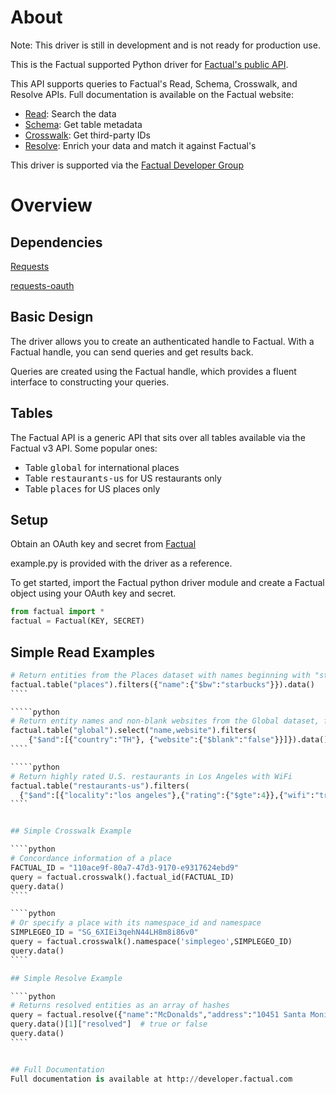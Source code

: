 # About

Note: This driver is still in development and is not ready for production use. 

This is the Factual supported Python driver for [Factual's public API](http://developer.factual.com/display/docs/Factual+Developer+APIs+Version+3).


This API supports queries to Factual's Read, Schema, Crosswalk, and Resolve APIs. Full documentation is available on the Factual website:

*   [Read](http://developer.factual.com/display/docs/Factual+Developer+APIs+Version+3): Search the data
*   [Schema](http://developer.factual.com/display/docs/Core+API+-+Schema): Get table metadata
*   [Crosswalk](http://developer.factual.com/display/docs/Places+API+-+Crosswalk): Get third-party IDs
*   [Resolve](http://developer.factual.com/display/docs/Places+API+-+Resolve): Enrich your data and match it against Factual's

This driver is supported via the [Factual Developer Group](https://groups.google.com/group/factual_developers)

# Overview


## Dependencies
[Requests](http://docs.python-requests.org/en/v0.10.7/index.html)

[requests-oauth](https://github.com/maraujop/requests-oauth)


## Basic Design

The driver allows you to create an authenticated handle to Factual. With a Factual handle, you can send queries and get results back.

Queries are created using the Factual handle, which provides a fluent interface to constructing your queries.

## Tables
The Factual API is a generic API that sits over all tables available via the Factual v3 API. Some popular ones:

*   Table <tt>global</tt> for international places
*   Table <tt>restaurants-us</tt> for US restaurants only
*   Table <tt>places</tt> for US places only

## Setup
Obtain an OAuth key and secret from [Factual](http://www.factual.com/devtools/beta)

example.py is provided with the driver as a reference.

To get started, import the Factual python driver module and create a Factual object using your OAuth key and secret.

````python
from factual import *
factual = Factual(KEY, SECRET)
````


## Simple Read Examples

`````python
# Return entities from the Places dataset with names beginning with "starbucks"
factual.table("places").filters({"name":{"$bw":"starbucks"}}).data()
````

`````python
# Return entity names and non-blank websites from the Global dataset, for entities located in Thailand
factual.table("global").select("name,website").filters(
	{"$and":[{"country":"TH"}, {"website":{"$blank":"false"}}]}).data()
````

`````python
# Return highly rated U.S. restaurants in Los Angeles with WiFi
factual.table("restaurants-us").filters(
  {"$and":[{"locality":"los angeles"},{"rating":{"$gte":4}},{"wifi":"true"}]}).data()
````


## Simple Crosswalk Example

````python
# Concordance information of a place
FACTUAL_ID = "110ace9f-80a7-47d3-9170-e9317624ebd9"
query = factual.crosswalk().factual_id(FACTUAL_ID)
query.data()
````

````python
# Or specify a place with its namespace_id and namespace
SIMPLEGEO_ID = "SG_6XIEi3qehN44LH8m8i86v0"
query = factual.crosswalk().namespace('simplegeo',SIMPLEGEO_ID)
query.data()
````

## Simple Resolve Example

````python
# Returns resolved entities as an array of hashes
query = factual.resolve({"name":"McDonalds","address":"10451 Santa Monica Blvd","region":"CA","postcode":"90025"})
query.data()[1]["resolved"]  # true or false
query.data()
````


## Full Documentation
Full documentation is available at http://developer.factual.com
